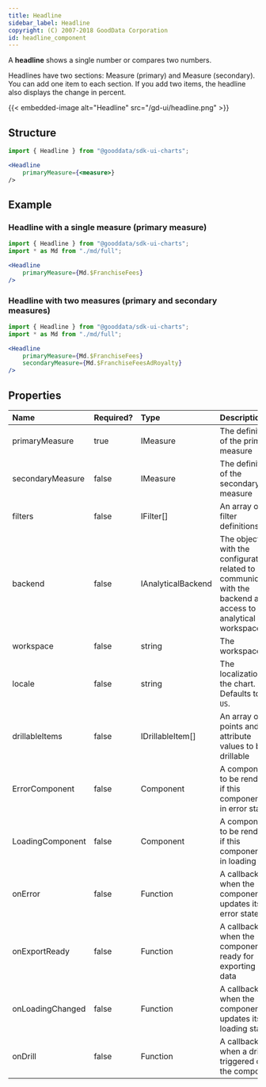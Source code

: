 ```yaml
---
title: Headline
sidebar_label: Headline
copyright: (C) 2007-2018 GoodData Corporation
id: headline_component
---
```


A **headline** shows a single number or compares two numbers.

Headlines have two sections: Measure (primary) and Measure (secondary). You can add one item to each section. If you add two items, the headline also displays the change in percent.

{{< embedded-image alt="Headline" src="/gd-ui/headline.png" >}}

## Structure

```jsx
import { Headline } from "@gooddata/sdk-ui-charts";

<Headline
    primaryMeasure={<measure>}
/>
```

## Example

### Headline with a single measure (primary measure)

```jsx
import { Headline } from "@gooddata/sdk-ui-charts";
import * as Md from "./md/full";

<Headline
    primaryMeasure={Md.$FranchiseFees}
/>
```

### Headline with two measures (primary and secondary measures)

```jsx
import { Headline } from "@gooddata/sdk-ui-charts";
import * as Md from "./md/full";

<Headline
    primaryMeasure={Md.$FranchiseFees}
    secondaryMeasure={Md.$FranchiseFeesAdRoyalty}
/>
```

## Properties

| Name | Required? | Type | Description |
| :--- | :--- | :--- | :--- |
| primaryMeasure | true | IMeasure | The definition of the primary measure |
| secondaryMeasure | false | IMeasure | The definition of the secondary measure |
| filters | false | IFilter[] | An array of filter definitions |
| backend | false | IAnalyticalBackend | The object with the configuration related to communication with the backend and access to analytical workspaces |
| workspace | false | string | The workspace ID |
| locale | false | string | The localization of the chart. Defaults to `en-US`.  |
| drillableItems | false | IDrillableItem[] | An array of points and attribute values to be drillable |
| ErrorComponent | false | Component | A component to be rendered if this component is in error state  |
| LoadingComponent | false | Component | A component to be rendered if this component is in loading state  |
| onError | false | Function | A callback when the component updates its error state |
| onExportReady | false | Function | A callback when the component is ready for exporting its data |
| onLoadingChanged | false | Function | A callback when the component updates its loading state |
| onDrill | false | Function | A callback when a drill is triggered on the component |


